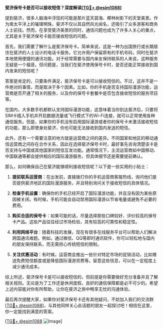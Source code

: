 **斐济保号卡是否可以接收短信？深度解读[[TG💪+ @esim1088](https://t.me/s/esim1088)]**

提到斐济，很多人脑海中浮现的可能是那片蓝天碧海、椰林树影下的天堂美景。作为南太平洋上的璀璨明珠，斐济不仅以其自然风光闻名，还吸引了众多游客和商务人士前往。然而，在享受斐济美景的同时，通信问题也成为了许多人关心的重点，尤其是关于斐济保号卡能否接收短信的问题。

首先，我们需要了解什么是斐济保号卡。简单来说，这是一种为出国旅行或长期居住在斐济的人士设计的电话卡服务。它允许用户保留原有的手机号码，同时在斐济本地使用便捷的通讯功能。对于经常需要与国内亲友保持联系的人来说，这种服务无疑是一个福音。但问题是，当我们在斐济使用保号卡时，是否还能正常接收到国内发来的短信呢？

答案是肯定的，只要条件满足，斐济保号卡是可以接收短信的。不过，这并不是一件绝对的事情，而是取决于多个因素。比如，你的手机是否支持国际漫游功能，运营商是否开通了相关的服务，以及你的保号卡套餐中是否包含接收短信的服务项目等。

在国内，大多数手机都默认支持国际漫游功能，这意味着当你到达斐济后，只要将SIM卡插入手机并开启数据流量或飞行模式下的Wi-Fi连接，就可以正常使用各种通信服务。但是，如果你的手机没有启用国际漫游或者你的保号卡未激活接收短信的功能，那么即使身处斐济，你也可能无法接收到国内发送的短信。

此外，还有一个需要注意的地方就是运营商之间的差异。不同国家和地区的移动通信运营商之间存在合作关系，因此在选择斐济保号卡时，最好事先咨询清楚该卡是否支持与中国或其他国家的短信互发功能。通常情况下，主流运营商如中国移动、中国联通等都会提供相应的国际漫游服务，但具体细节还是需要提前确认。

那么，如何确保自己在斐济能够顺利接收短信呢？以下是一些实用的小贴士：

1. **提前联系运营商**：在出发前，直接拨打你的手机运营商客服热线，询问他们是否提供斐济地区的国际漫游服务，并且特别询问关于接收短信的具体情况。
   
2. **检查手机设置**：确保你的手机已经开启了国际漫游功能，并且没有因为某些原因被关闭。有时候，手机可能会自动禁用国际漫游以节省电量或避免不必要的费用。

3. **购买合适的保号卡**：如果可能的话，尽量选择那些口碑较好、评价较高的保号卡产品。这些产品往往经过市场检验，具有较高的可靠性和稳定性。

4. **利用网络平台**：随着科技的发展，现在有很多在线服务平台可以帮助人们解决跨国通讯难题。例如，通过微信、QQ等即时通讯软件，你可以轻松地与国内的朋友保持联系，而无需担心传统短信的限制。

5. **关注优惠活动**：有时候，运营商会推出一些针对特定市场的促销活动，比如赠送免费短信额度或是降低国际漫游资费等。留意这些信息，可以在一定程度上减少通讯成本。

综上所述，斐济保号卡是可以接收短信的，但前提是你需要做好充分准备并且了解相关规则。无论是为了工作还是休闲度假，良好的通信保障都是必不可少的。希望上述内容能对你有所帮助，让你在斐济之旅中畅享无忧的沟通体验。

最后再次提醒大家，如果你对斐济保号卡还有其他疑问，不妨加入我们的交流群[[TG💪+ @esim1088](https://t.me/s/esim1088)]，与其他同样关心此话题的朋友一起探讨吧！相信在这里，你一定能找到满意的答案。

[[TG💪+ @esim1088](https://t.me/s/esim1088) ![Image](https://i.postimg.cc/4NQfJmqS/Snipaste-2025-05-13-00-14-12.png)]